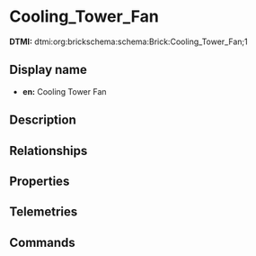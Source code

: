 # Cooling_Tower_Fan
**DTMI:** dtmi:org:brickschema:schema:Brick:Cooling_Tower_Fan;1
## Display name
- **en:** Cooling Tower Fan
## Description
## Relationships
## Properties
## Telemetries
## Commands
